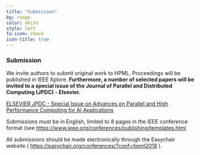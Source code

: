 ```yaml
---
title: "Submission"
bg: rouge
color: white
style: left
fa-icon: check
icon-title: true
---
```


### Submission

We invite authors to submit original work to HPML. Proceedings will be published in IEEE Xplore. **Furthermore, a number of selected papers will be invited to a special issue of the Journal of Parallel and Distributed Computing (JPDC) - Elsevier.**

<a href="https://www.journals.elsevier.com/journal-of-parallel-and-distributed-computing/call-for-papers/special-issue-advances-parallel-high-performance-computing">ELSEVIER JPDC - Special Issue on Advances on Parallel and High Performance Computing for AI Applications</a>

Submissions must be in English, limited to 8 pages in the IEEE conference format (see <a href="https://www.ieee.org/conferences/publishing/templates.html">https://www.ieee.org/conferences/publishing/templates.html</a>

All submissions should be made electronically through the Easychair website ( <a href="https://easychair.org/conferences/?conf=hpml2018">https://easychair.org/conferences/?conf=hpml2018</a> ). 

